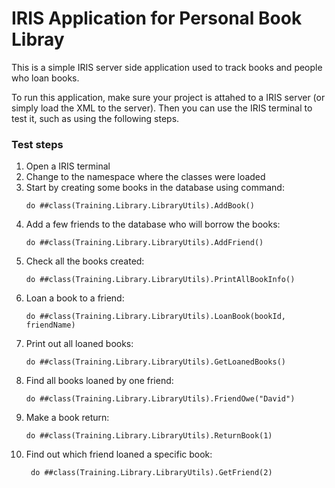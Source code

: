 # IRIS Application for Personal Book Libray

This is a simple IRIS server side application used to track books and people who loan books.

To run this application, make sure your project is attahed to a IRIS server (or simply load the XML to the server). Then you can use the IRIS terminal to test it, such as using the following steps.

### Test steps
1. Open a IRIS terminal
2. Change to the namespace where the classes were loaded
3. Start by creating some books in the database using command: 
    ```
    do ##class(Training.Library.LibraryUtils).AddBook()
    ```
4. Add a few friends to the database who will borrow the books: 
    ```
    do ##class(Training.Library.LibraryUtils).AddFriend()
    ```
5. Check all the books created: 
    ```
    do ##class(Training.Library.LibraryUtils).PrintAllBookInfo()
    ```
6. Loan a book to a friend: 
    ```
    do ##class(Training.Library.LibraryUtils).LoanBook(bookId, friendName)
    ```
7. Print out all loaned books: 
    ```
    do ##class(Training.Library.LibraryUtils).GetLoanedBooks()
    ```
8. Find all books loaned by one friend: 
    ```
    do ##class(Training.Library.LibraryUtils).FriendOwe("David")
    ```
9. Make a book return: 
    ```
    do ##class(Training.Library.LibraryUtils).ReturnBook(1)
    ```
10. Find out which friend loaned a specific book: 
    ```
     do ##class(Training.Library.LibraryUtils).GetFriend(2)
    ```



